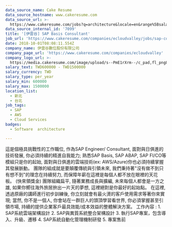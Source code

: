 ```yaml
---
data_source_name: Cake Resume
data_source_hostname: www.cakeresume.com
data_source_url: >-
  https://www.cakeresume.com/jobs?q=architecture&locale=en&range%5Bsalary_range%5D%5Bmin%5D=1000000&page=4
data_source_internal_id: '7099'
title: '[伊雲谷] SAP Basis Consultant'
job_url: 'https://www.cakeresume.com/companies/ecloudvalley/jobs/sap-consultant'
date: 2018-10-01T08:08:11.554Z
company_name: 伊雲谷數位股份有限公司
company_page_url: 'https://www.cakeresume.com/companies/ecloudvalley'
company_logo_url: >-
  https://media.cakeresume.com/image/upload/s--PmE1rXrm--/c_pad,fl_png8,h_200,w_200/v1573020972/xwfdrgep6c3vtnxm1g2n.png
salary_text: TWD600000 - TWD1500000
salary_currency: TWD
salary_type: per_year
salary_min: 600000
salary_max: 1500000
location_list:
  - 新北
  - 台北
job_tags:
  - SAP
  - AWS
  - Cloud Services
badges:
  - Software  architecture

---
```


這是個極具挑戰性的工作職位, 作為SAP Engineer/ Consultant, 面對與日俱進的技術發展, 你必須持續的精進自我能力; 熟悉SAP Basis, SAP ABAP, SAP FI/CO等模組只是你的起始, 面對與日俱進的雲端技術(ex: AWS/Azure)你也必須持續掌握其發展脈動。 團隊的組成就是要顛覆傳統與引領未來, 我們秉持著"沒有做不到只有想不到"的理念在持續努力, 而保障年薪在這裡是每個人都不放在眼裡的天花板。 (快來領獎金) 團隊組織扁平, 隨著業務成長與擴編, 未來每個人都會是一方之雄, 如果你嚮往海外旅居拚出一片天的夢想, 這裡絕對是你最好的起始點。 在這裡, 透過原廠的講師進行初步訓練後, 你立刻就會有最火燙的客戶使用需求等著你來實現; 當然, 你不是一個人, 你會站在一群巨人的頭頂學習看世界, 你必須掌握甚至引領市場, 持續的提供企業客戶最具效能/成本效益的整體解決方案。 工作內容 : 1. SAP系統雲端架構設計 2. SAP與異質系統整合架構設計 3. 執行SAP專案，包含導入、升級、遷移 4. SAP系統自動化管理機制研發 5. 專案售前